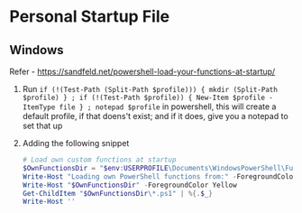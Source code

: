 # Personal Startup File

## Windows

Refer - https://sandfeld.net/powershell-load-your-functions-at-startup/

1. Run `if (!(Test-Path (Split-Path $profile))) { mkdir (Split-Path $profile) } ; if (!(Test-Path $profile)) { New-Item $profile -ItemType file } ; notepad $profile` in powershell, this will create a default profile, if that doens't exist; and if it does, give you a notepad to set that up

2. Adding the following snippet

    ```ps1
    # Load own custom functions at startup
    $OwnFunctionsDir = "$env:USERPROFILE\Documents\WindowsPowerShell\Functions" # location of windows folder
    Write-Host "Loading own PowerShell functions from:" -ForegroundColor Green
    Write-Host "$OwnFunctionsDir" -ForegroundColor Yellow
    Get-ChildItem "$OwnFunctionsDir\*.ps1" | %{.$_}
    Write-Host ''
    ```
